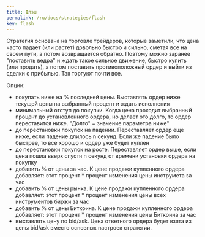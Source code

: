 ```yaml
---
title: Флэш
permalink: /ru/docs/strategies/flash
key: flash
---
```


Стратегия основана на торговле трейдеров, которые заметили, что цена часто падает (или растет) довольно быстро и сильно, сметая все на своем пути, а потом возвращается обратно. Поэтому можно заранее "поставить ведра" и ждать такое сильное движение, быстро купить (или продать), а потом поставить противоположный ордер и выйти из сделки с прибылью. Так торгуют почти все.

Опции:
- покупать ниже на % последней цены. Выставлять ордер ниже текущей цены на выбранный процент и ждать исполнения
- минимальный отступ до покупки. Когда цена проходит выбранный процент до установленного ордера, но делает это долго, то ордер переставится ниже. "Долго" = значение параметра ниже"
- до перестановки покупок на падении. Переставляет ордер еще ниже, если падение длилось n секунд. Если же падение было быстрее, то все хорошо и ордер уже будет куплен
- до перестановки покупок на росте. Переставляет ордер выше, если цена пошла вверх спустя n секунд от времени установки ордера на покупку
- добавить % от цены за час. К цене продажи купленного ордера добавляет: этот процент * процент изменения цены инструмета за час
- добавить % от цены рынка. К цене продажи купленного ордера добавляет: этот процент * процент изменения цены всех инструментов биржи за час
- добавить % от цены Биткоина. К цене продажи купленного ордера добавляет: этот процент * процент изменения цены Биткоина за час
- выставлять цену по bid/ask. Цена ответного ордера будет взята из цены bid/ask вместо основных настроек стратегии.